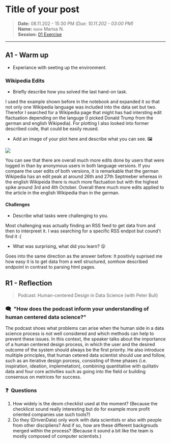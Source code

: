 # Title of your post
> **Date:** 08.11.202 - 15:30 PM *(Due: 10.11.202 - 03:00 PM)*  
> **Name:** `mane` Marisa N.  
> **Session:** [01 Exercise](01_exercise)   
----

## A1 - Warm up

* Experiance with seeting up the environment.

### Wikipedia Edits

* Briefly describe how you solved the last hand-on task.

I used the example shown before in the notebook and expanded it so that not only one Wikipedia language was included into the data set but two. Therefor I searched for a Wikipedia page that might has had intersting edit flactuation depending on the languge (I picked Donald Trump from the german and english Wikipedia). For plotting I also looked into former described code, that could be easily reused.

* Add an image of your plot here and describe what you can see. 🖼️ 


![](graph.jpg)

You can see that there are overall much more edits done by users that were logged in than by anonymous users in both language versions. If you compare the user edits of both versions, it is remarkable that the german Wikipedia has an edit peak at around  26th and 27th Septmeber whereas in the english Wikipeida there is much more flactuation but with the highest spike around 3rd and 4th October. Overall there much more edits applied to the article in the english Wikipedia than in the german.

#### Challenges
* Describe what tasks were challenging to you.

Most challenging was actually finding an RSS feed to get data from and then to interpreet it. I was searching for a specific RSS endpot but cound't find it :(

* What was surprising, what did you learn? 😮 

Goes into the same direction as the answer before: It positivly suprised me how easy it is to get data from a well structured, somhow described endpoint in contrast to parsing html pages.  


## R1 - Reflection
> Podcast: Human-centered Design in Data Science (with Peter Bull)


### 🗨️&nbsp; "How does the podcast inform your understanding of human centered data science?"  

The podcast shoes what problems can arise when the human side in a data science process is not well considered and which methods can help to prevent these issues. In this context, the speaker talks about the importance of a human centered design process, in which the user and the desired outcome of the system should always be the first priority. He also introduce mulitiple principles, that human cetered data scientist should use and follow, such as an iterative design porcess, consisting of three phases (i.e. inspiration, ideation, implemetation), combining quantitative with qulitativ data and four core activities such as going into the field or building consensus on metrices for success. 



### ❓&nbsp; Questions 
1. How widely is the deom checklist used at the moment? (Because the checklicst sound really interesting but do for example more profit oriented companies use such tools?)
1. Do they (DrivenData) only work with data scientists or also with people from other discipliens? And if so, how are these different backgrouds merged within the process? (Because it sound a bit like the team is mostly composed of computer scientists.)